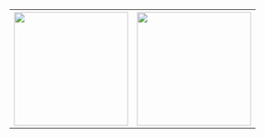 <table>
<tr>
<th>
<img height=200 align="center" src="https://github-readme-stats.vercel.app/api?username=yoyojesus&theme=vue-dark&show_icons=true&hide_border=true&count_private=true" />
</th>
<th>
<img height=200 align="center" src="https://github-readme-stats.vercel.app/api/top-langs/?username=yoyojesus&theme=vue-dark&show_icons=true&hide_border=true&layout=compact" />
</th>
</tr>
</table>

<!--
**YoyoJesus/YoyoJesus** is a ✨ _special_ ✨ repository because its `README.md` (this file) appears on your GitHub profile.

Here are some ideas to get you started:

- 🔭 I’m currently working on ...
- 🌱 I’m currently learning ...
- 👯 I’m looking to collaborate on ...
- 🤔 I’m looking for help with ...
- 💬 Ask me about ...
- 📫 How to reach me: ...
- 😄 Pronouns: ...
- ⚡ Fun fact: ...
-->
